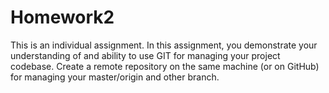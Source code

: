 # Homework2
This is an individual assignment. In	 this	 assignment,	 you	 demonstrate	 your	 understanding	 of	 and	 ability	 to	 use	 GIT	 for managing	 your	 project	 codebase.	 Create	 a	 remote	 repository	 on	 the	 same	 machine	 (or on	 GitHub)	 for	 managing	 your master/origin	 and	 other	 branch.	
